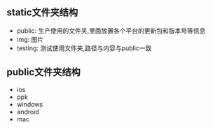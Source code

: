 
## static文件夹结构
- public: 生产使用的文件夹,里面放置各个平台的更新包和版本号等信息
- img: 图片
- testing: 测试使用文件夹,路径与内容与public一致
    
## public文件夹结构
- ios
- ppk
- windows
- android
- mac
